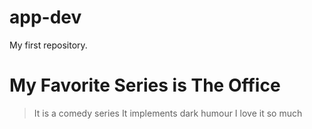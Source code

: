 # app-dev
My first repository.
# My Favorite Series is The Office
> It is a comedy series
> It implements dark humour
> I love it so much
